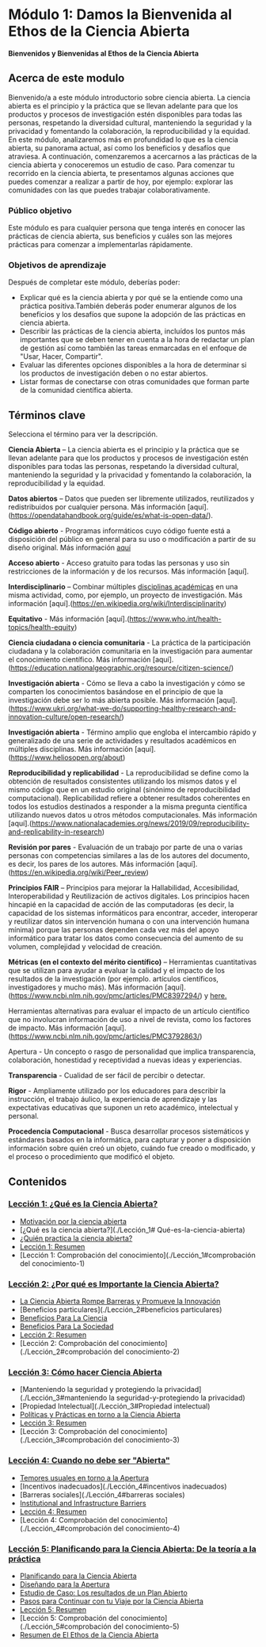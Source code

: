 # Módulo 1: Damos la Bienvenida al Ethos de la Ciencia Abierta

**Bienvenidos y Bienvenidas al Ethos de la Ciencia Abierta**

## Acerca de este modulo

Bienvenido/a a este módulo introductorio sobre ciencia abierta. La ciencia abierta es el principio y la práctica que se llevan adelante para que los productos y procesos de investigación estén disponibles para todas las personas, respetando la diversidad cultural, manteniendo la seguridad y la privacidad y fomentando la colaboración, la reproducibilidad y la equidad. En este módulo, analizaremos más en profundidad lo que es la ciencia abierta, su panorama actual, así como los beneficios y desafíos que atraviesa. A continuación, comenzaremos a acercarnos a las prácticas de la ciencia abierta y conoceremos un estudio de caso. Para comenzar tu recorrido en la ciencia abierta, te presentamos algunas acciones que puedes comenzar a realizar a partir de hoy, por ejemplo: explorar las comunidades con las que puedes trabajar colaborativamente.

### Público objetivo

Este módulo es para cualquier persona que tenga interés en conocer las prácticas de ciencia abierta, sus beneficios y cuáles son las mejores prácticas para comenzar a implementarlas rápidamente.

### Objetivos de aprendizaje

Después de completar este módulo, deberías poder:

- Explicar qué es la ciencia abierta y por qué se la entiende como una práctica positiva.También deberás poder enumerar algunos de los beneficios y los desafíos que supone la adopción de las prácticas en ciencia abierta.
- Describir las prácticas de la ciencia abierta, incluídos los puntos más importantes que se deben tener en cuenta a la hora de redactar un plan de gestión así como también las tareas enmarcadas en el enfoque de "Usar, Hacer, Compartir".
- Evaluar las diferentes opciones disponibles a la hora de determinar si los productos de investigación deben o no estar abiertos.
- Listar formas de conectarse con otras comunidades que forman parte de la comunidad científica abierta.

## Términos clave

Selecciona el término para ver la descripción.

**Ciencia Abierta** – La ciencia abierta es el principio y la práctica que se llevan adelante para que los productos y procesos de investigación estén disponibles para todas las personas, respetando la diversidad cultural, manteniendo la seguridad y la privacidad y fomentando la colaboración, la reproducibilidad y la equidad.

**Datos abiertos** – Datos que pueden ser libremente utilizados, reutilizados y redistribuidos por cualquier persona. Más información [aquí].(https://opendatahandbook.org/guide/es/what-is-open-data/).

**Código abierto** - Programas informáticos cuyo código fuente está a disposición del público en general para su uso o modificación a partir de su diseño original. Más información [aquí](https://en.wikipedia.org/wiki/Open_source)

**Acceso abierto** - Acceso gratuito para todas las personas y uso sin restricciones de  la información y de los recursos.  Más información [aquí].

**Interdisciplinario** – Combinar múltiples [disciplinas académicas](https://en.wikipedia.org/wiki/Academic_discipline) en  una misma actividad, como, por ejemplo, un proyecto de investigación. Más información [aquí].(https://en.wikipedia.org/wiki/Interdisciplinarity)

**Equitativo** -  Más información [aquí].(https://www.who.int/health-topics/health-equity)

**Ciencia ciudadana o ciencia comunitaria** - La práctica de la participación ciudadana y la colaboración comunitaria en la investigación para aumentar el conocimiento científico. Más información [aquí].(https://education.nationalgeographic.org/resource/citizen-science/)

**Investigación abierta** - Cómo se lleva a cabo la investigación y cómo se comparten los conocimientos basándose en el principio de que la investigación debe ser lo más abierta posible. Más información [aquí].(https://www.ukri.org/what-we-do/supporting-healthy-research-and-innovation-culture/open-research/)

**Investigación abierta** - Término amplio que engloba el intercambio rápido y generalizado de una serie de actividades y resultados académicos en múltiples disciplinas. Más información [aquí].(https://www.heliosopen.org/about)

**Reproducibilidad y replicabilidad** - La reproducibilidad se define como la obtención de resultados consistentes utilizando los mismos datos y el mismo código que en un estudio original (sinónimo de reproducibilidad computacional). Replicabilidad refiere a obtener resultados coherentes en todos los estudios destinados a responder a la misma pregunta científica utilizando nuevos datos u otros métodos computacionales. Más información [aquí].(https://www.nationalacademies.org/news/2019/09/reproducibility-and-replicability-in-research)

**Revisión por pares** - Evaluación de un trabajo por parte de una o varias personas con competencias similares a las de los autores del documento, es decir, los pares de los autores. Más información [aquí].(https://en.wikipedia.org/wiki/Peer_review)

**Principios FAIR** – Principios para mejorar la Hallabilidad, Accesibilidad, Interoperabilidad y Reutilización de activos digitales. Los principios hacen hincapié en la capacidad de acción de las computadoras (es decir, la capacidad de los sistemas informáticos para encontrar, acceder, interoperar y reutilizar datos sin intervención humana o con una intervención humana mínima) porque las personas dependen cada vez más del apoyo informático para tratar los datos como consecuencia del aumento de su volumen, complejidad y velocidad de creación.

**Métricas (en el contexto del mérito científico)** – Herramientas cuantitativas que se utilizan para ayudar a evaluar la calidad y el impacto de los resultados de la investigación (por ejemplo. artículos científicos, investigadores y mucho más). Más información [aquí].(https://www.ncbi.nlm.nih.gov/pmc/articles/PMC8397294/) y [here.](https://editorresources.taylorandfrancis.com/understanding-research-metrics/)

Herramientas alternativas para evaluar el impacto de un artículo científico que no involucran información de uso a nivel de revista, como los factores de impacto.
Más información [aquí].(https://www.ncbi.nlm.nih.gov/pmc/articles/PMC3792863/)

Apertura - Un concepto o rasgo de personalidad que implica transparencia, colaboración, honestidad y receptividad a nuevas ideas y experiencias.

**Transparencia** - Cualidad de ser fácil de percibir o detectar.

**Rigor** - Ampliamente utilizado por los educadores para describir la instrucción, el trabajo áulico, la experiencia de aprendizaje y las expectativas educativas que suponen un reto académico, intelectual y personal.

**Procedencia Computacional** - Busca desarrollar procesos sistemáticos y estándares basados en la informática, para capturar y poner a disposición información sobre quién creó un objeto, cuándo fue creado o modificado, y el proceso o procedimiento que modificó el objeto.

## Contenidos

### [Lección 1: ¿Qué es la Ciencia Abierta?](./Lección_1)

- [Motivación por la ciencia abierta](./Lesson_1#motivation-for-open-science)
- [¿Qué es la ciencia abierta?](./Lección_1# Qué-es-la-ciencia-abierta)
- [¿Quién practica la ciencia abierta?](./Lección_1#¿-quién-practica-la-ciencia-abierta_?)
- [Lección 1: Resumen](./Lección_1#lección-1-resumen)
- [Lección 1: Comprobación del conocimiento](./Lección_1#comprobación del conocimiento-1)

### [Lección 2: ¿Por qué es Importante la Ciencia Abierta?](./Module_1/Lesson_2)

- [La Ciencia Abierta Rompe Barreras y Promueve la Innovación](#la-ciencia-abierta-rompe-barreras-y-promueve-la-innovación)
- [Beneficios particulares](./Lección_2#beneficios particulares)
- [Beneficios Para La Ciencia](#beneficios-para-la-ciencia)
- [Beneficios Para La Sociedad](#beneficios-para-la-sociedad)
- [Lección 2: Resumen](./Lesson_2#lesson-2-summary)
- [Lección 2: Comprobación del conocimiento](./Lección_2#comprobación del conocimiento-2)

### [Lección 3: Cómo hacer Ciencia Abierta](./Module_1/Lesson_3)

- [Manteniendo la seguridad y protegiendo la privacidad](./Lección_3#manteniendo la seguridad-y-protegiendo la privacidad)
- [Propiedad Intelectual](./Lección_3#Propiedad intelectual)
- [Políticas y Prácticas en torno a la Ciencia Abierta](./Lección_3#políticas-y-prácticas-around-open-science)
- [Lección 3: Resumen](./Lección_3#lección-3-resumen)
- [Lección 3: Comprobación del conocimiento](./Lección_3#comprobación del conocimiento-3)

### [Lección 4: Cuando no debe ser "Abierta"](./Module_1/Lesson_4)

- [Temores usuales en torno a la Apertura](./Lección_4#temores-usuales-en-torno-a-la-apertura)
- [Incentivos inadecuados](./Lección_4#incentivos inadecuados)
- [Barreras sociales](./Lección_4#barreras sociales)
- [Institutional and Infrastructure Barriers](./Lesson_4#institutional-and-infrastructure-barriers)
- [Lección 4: Resumen](./Lección_4#lección-4-resumen)
- [Lección 4: Comprobación del conocimiento](./Lección_4#comprobación del conocimiento-4)

### [Lección 5: Planificando para la Ciencia Abierta: De la teoría a la práctica](./Módulo_1/Lección_5)

- [Planificando para la Ciencia Abierta](#planificando-para-la-ciencia-abierta)
- [Diseñando para la Apertura](./Lección_5#diseñando-para-la-apertura)
- [Estudio de Caso: Los resultados de un Plan Abierto](./Lección_5#los-resultados-de-un-plan-abierto)
- [Pasos para Continuar con tu Viaje por la Ciencia Abierta](./Lección_5#pasos-para-continuar-con-tu-viaje-por-la-ciencia-abierta)
- [Lección 5: Resumen](./Lección_5#lección-1-resumen)
- [Lección 5: Comprobación del conocimiento](./Lección_5#comprobación del conocimiento-5)
- [Resumen de El Ethos de la Ciencia Abierta](#resumen-de-el-ethos-de-la-ciencia-abierta)
